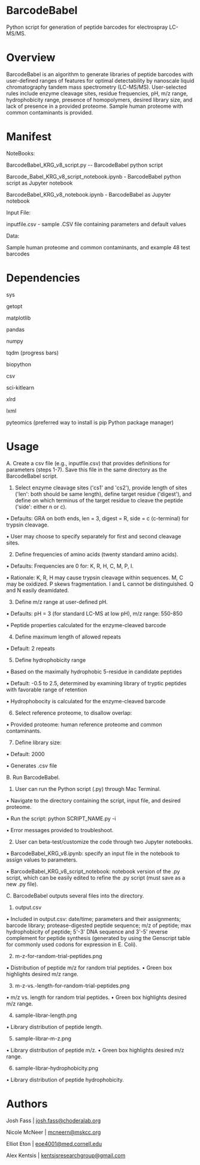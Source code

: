 # BarcodeBabel

Python script for generation of peptide barcodes for electrospray LC-MS/MS.


# Overview

BarcodeBabel is an algorithm to generate libraries of peptide barcodes with user-defined ranges of features for optimal detectability by nanoscale liquid chromatography tandem mass spectrometry (LC-MS/MS). User-selected rules include enzyme cleavage sites, residue frequencies, pH, m/z range, hydrophobicity range, presence of homopolymers, desired library size, and lack of presence in a provided proteome. Sample human proteome with common contaminants is provided. 


# Manifest

NoteBooks: 	

BarcodeBabel_KRG_v8_script.py -- BarcodeBabel python script
		
Barcode_Babel_KRG_v8_script_notebook.ipynb - BarcodeBabel python script as Jupyter notebook 

BarcodeBabel_KRG_v8_notebook.ipynb - BarcodeBabel as Jupyter notebook 

Input File: 	

inputfile.csv - sample .CSV file containing parameters and default values

Data: 		

Sample human proteome and common contaminants, and example 48 test barcodes


# Dependencies 

sys

getopt

matplotlib

pandas 

numpy

tqdm (progress bars)

biopython

csv

sci-kitlearn

xlrd

lxml

pyteomics (preferred way to install is pip Python package manager)


# Usage

A. Create a csv file (e.g., inputfile.csv) that provides definitions for parameters (steps 1-7). Save this file in the same directory as the BarcodeBabel script.

1.	Select enzyme cleavage sites ('cs1' and 'cs2'), provide length of sites ('len': both should be same length), define target residue ('digest'), and define 	on which terminus of the target residue to cleave the peptide ('side': either n or c).

•	Defaults: GRA on both ends, len = 3, digest = R, side = c (c-terminal) for trypsin cleavage.

•	User may choose to specify separately for first and second cleavage sites.

2.	Define frequencies of amino acids (twenty standard amino acids).

•	Defaults: Frequencies are 0 for: K, R, H, C, M, P, I.

•	Rationale: K, R, H may cause trypsin cleavage within sequences. M, C may be oxidized. P skews fragmentation. I and L cannot be distinguished. Q and N 		easily deamidated. 

3.	Define m/z range at user-defined pH.

•	Defaults: pH = 3 (for standard LC-MS at low pH), m/z range: 550-850

•	Peptide properties calculated for the enzyme-cleaved barcode 

4.	Define maximum length of allowed repeats

•	Default: 2 repeats

5.	Define hydrophobicity range

•	Based on the maximally hydrophobic 5-residue in candidate peptides

•	Default: -0.5 to 2.5, determined by examining library of tryptic peptides with favorable range of retention 

•	Hydrophobocity is calculated for the enzyme-cleaved barcode 

6.	Select reference proteome, to disallow overlap: 

•	Provided proteome: human reference proteome and common contaminants.

7.	Define library size:

•	Default: 2000

•	Generates .csv file

B. Run BarcodeBabel.

1.	User can run the Python script (.py) through Mac Terminal. 

•	Navigate to the directory containing the script, input file, and desired proteome.

•	Run the script: python SCRIPT_NAME.py -i <inputfile>

•	Error messages provided to troubleshoot.

2.	User can beta-test/customize the code through two Jupyter notebooks.

•	BarcodeBabel_KRG_v8.ipynb: specify an input file in the notebook to assign values to parameters.

•	BarcodeBabel_KRG_v8_script_notebook: notebook version of the .py script, which can be easily edited to refine the .py script (must save as a new .py file).

C. BarcodeBabel outputs several files into the directory.

1.	output.csv

•	Included in output.csv: date/time; parameters and their assignments; barcode library; protease-digested peptide sequence; m/z of peptide; max hydrophobicity of peptide; 5'-3' DNA sequence and 3'-5' reverse complement for peptide synthesis (generated by using the Genscript table for commonly used codons for expression in E. Coli).

2.	m-z-for-random-trial-peptides.png

•	Distribution of peptide m/z for random trial peptides.
•	Green box highlights desired m/z range.

3.	m-z-vs.-length-for-random-trial-peptides.png

•	m/z vs. length for random trial peptides.
•	Green box highlights desired m/z range.

4.	sample-librar-length.png

•	Library distribution of peptide length.

5.	sample-librar-m-z.png

•	Library distribution of peptide m/z.
•	Green box highlights desired m/z range.

6.	sample-librar-hydrophobicity.png

•	Library distribution of peptide hydrophobicity.


# Authors

Josh Fass | josh.fass@choderalab.org

Nicole McNeer | mcneern@mskcc.org

Elliot Eton | eoe4001@med.cornell.edu

Alex Kentsis | kentsisresearchgroup@gmail.com

